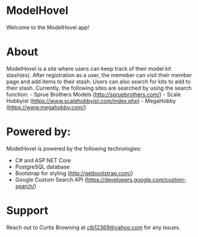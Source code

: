 # ModelHovel

Welcome to the ModelHovel app!

# About

ModelHovel is a site where users can keep track of their model kit stash(es). After registration as a user,
the memeber can visit their member page and add items to their stash. Users can also search for kits to add
to their stash. Currently, the following sites are searched by using the search function:
    - Sprue Brothers Models (http://spruebrothers.com/)
    - Scale Hobbyist (https://www.scalehobbyist.com/index.php)
    - MegaHobby (https://www.megahobby.com/)


# Powered by:

ModelHovel is powered by the following technologies:
- C# and ASP.NET Core
- PostgreSQL database
- Bootstrap for styling (http://getbootstrap.com/)
- Google Custom Search API (https://developers.google.com/custom-search/)


# Support
Reach out to Curtis Browning at clb12369@yahoo.com for any issues.
